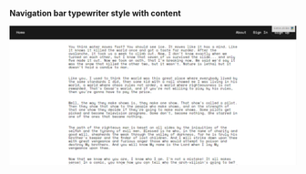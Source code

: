 **Navigation bar typewriter style with content**

![navbar-with-content](https://github.com/lazarnorberto/common-components/blob/master/navbars/navbar-with-content/navbar-with-content.PNG)